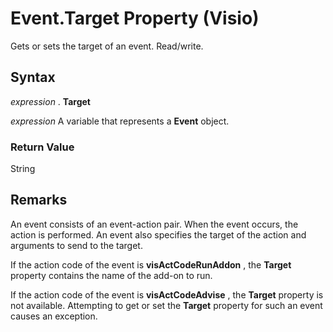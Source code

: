 
# Event.Target Property (Visio)

Gets or sets the target of an event. Read/write.


## Syntax

 _expression_ . **Target**

 _expression_ A variable that represents a **Event** object.


### Return Value

String


## Remarks

An event consists of an event-action pair. When the event occurs, the action is performed. An event also specifies the target of the action and arguments to send to the target.

If the action code of the event is  **visActCodeRunAddon** , the **Target** property contains the name of the add-on to run.

If the action code of the event is  **visActCodeAdvise** , the **Target** property is not available. Attempting to get or set the **Target** property for such an event causes an exception.

